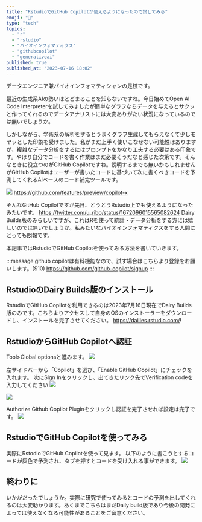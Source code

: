 ```yaml
---
title: "RstudioでGitHub Copilotが使えるようになったので試してみる"
emoji: "🧬"
type: "tech"
topics:
  - "r"
  - "rstudio"
  - "バイオインフォマティクス"
  - "githubcopilot"
  - "generativeai"
published: true
published_at: "2023-07-16 18:02"
---
```


データエンジニア兼バイオインフォマティシャンの是枝です。

最近の生成系AIの勢いはとどまることを知らないですね。今日始めてOpen AI Code Interpreterを試してみましたが簡単なグラフならデータを与えるとサクッと作ってくれるのでデータアナリストには大変ありがたい状況になっているのでは無いでしょうか。

しかしながら、学術系の解析をするとうまくグラフ生成してもらえなくて少しモヤッとした印象を受けました。私がまだ上手く使いこなせない可能性はありますが、複雑なデータ分析をするにはプロンプトをかなり工夫する必要はある印象です。やはり自分でコードを書く作業はまだ必要そうだなと感じた次第です。そんなときに役立つのがGitHub Copilotですね。説明するまでも無いかもしれませんがGitHub Copilotはユーザーが書いたコードに基づいて次に書くべきコードを予測してくれるAIベースのコード補完ツールです。

![](https://storage.googleapis.com/zenn-user-upload/fe3485f41beb-20230716.webp)
https://github.com/features/preview/copilot-x

そんなGitHub Copilotですが先日、とうとうRstudio上でも使えるようになったみたいです。
https://twitter.com/u_ribo/status/1672096015565082624
Dairy Builds版のみらしいですが、これはRを使って統計・データ分析をする方には嬉しいのでは無いでしょうか。私みたいなバイオインフォマティクスをする人間にとっても朗報です。

本記事ではRstudioでGitHub Copilotを使ってみる方法を書いていきます。

:::message
github copilotは有料機能なので、試す場合はこちらより登録をお願いします。($10)
https://github.com/github-copilot/signup
:::


## RstudioのDairy Builds版のインストール
RstudioでGitHub Copilotを利用できるのは2023年7月16日現在でDairy Builds版のみです。こちらよりアクセスして自身のOSのインストーラーをダウンロードし、インストールを完了させてください。
https://dailies.rstudio.com/!

[](https://storage.googleapis.com/zenn-user-upload/1af1593e3bd7-20230716.png)

## RstudioからGitHub Copilotへ認証
Tool>Global optionsと進みます。
![](https://storage.googleapis.com/zenn-user-upload/f54f46c9edd7-20230716.png)

左サイドバーから「Copilot」を選び、「Enable GitHub Copilot」にチェックを入れます。
次にSign Inをクリックし、出てきたリンク先でVerification codeを入力してください
![](https://storage.googleapis.com/zenn-user-upload/a2e66361b87c-20230716.png)

![](https://storage.googleapis.com/zenn-user-upload/9109dbdbafe4-20230716.png)

Authorize Github Copilot Pluginをクリックし認証を完了させれば設定は完了です。
![](https://storage.googleapis.com/zenn-user-upload/f99137855dee-20230716.png)


## RstudioでGitHub Copilotを使ってみる
実際にRstodioでGitHub Copilotを使って見ます。
以下のように書こうとするコードが灰色で予測され、タブを押すとコードを受け入れる事ができます。
![](https://storage.googleapis.com/zenn-user-upload/4a6f65b8d91a-20230716.gif)


## 終わりに
いかがだったでしょうか。実際に研究で使ってみるとコードの予測を出してくれるのは大変助かります。あくまでこちらはまだDaily build版であり今後の開発によっては使えなくなる可能性があることをご留意ください。